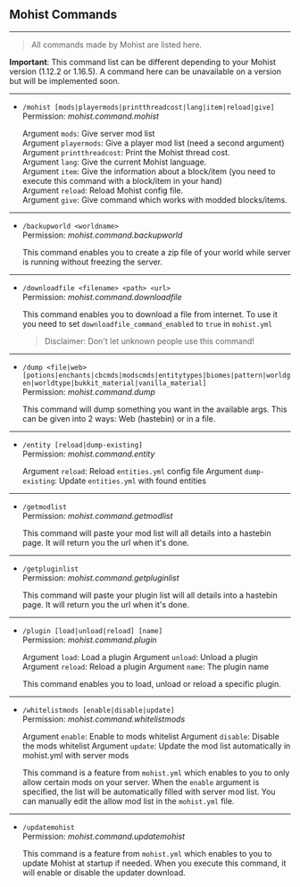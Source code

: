 ## Mohist Commands
---

> All commands made by Mohist are listed here.    

**Important**: This command list can be different depending to your Mohist version (1.12.2 or 1.16.5). A command here can be unavailable on a version but will be implemented soon.

---

* `/mohist [mods|playermods|printthreadcost|lang|item|reload|give]`   
    Permission: *mohist.command.mohist*

    Argument `mods`: Give server mod list   
    Argument `playermods`: Give a player mod list (need a second argument)  
    Argument `printthreadcost`: Print the Mohist thread cost.  
    Argument `lang`: Give the current Mohist language.  
    Argument `item`: Give the information about a block/item (you need to execute this command with a block/item in your hand)  
    Argument `reload`: Reload Mohist config file.  
    Argument `give`: Give command which works with modded blocks/items.

---

* `/backupworld <worldname>`    
    Permission: *mohist.command.backupworld*

    This command enables you to create a zip file of your world while server is running without freezing the server.

---

* `/downloadfile <filename> <path> <url>`   
    Permission: *mohist.command.downloadfile*

    This command enables you to download a file from internet. To use it you need to set `downloadfile_command_enabled` to `true` in `mohist.yml`
    > Disclaimer: Don't let unknown people use this command!

---

* `/dump <file|web> [potions|enchants|cbcmds|modscmds|entitytypes|biomes|pattern|worldgen|worldtype|bukkit_material|vanilla_material]`   
    Permission: *mohist.command.dump*

    This command will dump something you want in the available args. This can be given into 2 ways: Web (hastebin) or in a file.

---

* `/entity [reload|dump-existing]`    
    Permission: *mohist.command.entity*

    Argument `reload`: Reload `entities.yml` config file
    Argument `dump-existing`: Update `entities.yml` with found entities

---

* `/getmodlist`    
    Permission: *mohist.command.getmodlist*   

    This command will paste your mod list will all details into a hastebin page. It will return you the url when it's done.

---

* `/getpluginlist`    
    Permission: *mohist.command.getpluginlist*    

    This command will paste your plugin list will all details into a hastebin page. It will return you the url when it's done.

---

* `/plugin [load|unload|reload] [name]`    
    Permission: *mohist.command.plugin*

    Argument `load`: Load a plugin
    Argument `unload`: Unload a plugin
    Argument `reload`: Reload a plugin
    Argument `name`: The plugin name

    This command enables you to load, unload or reload a specific plugin.

---

* `/whitelistmods [enable|disable|update]`    
    Permission: *mohist.command.whitelistmods*

    Argument `enable`: Enable to mods whitelist
    Argument `disable`: Disable the mods whitelist
    Argument `update`: Update the mod list automatically in mohist.yml with server mods

    This command is a feature from `mohist.yml` which enables to you to only allow certain mods on your server. When the `enable` argument is specified, the list will be automatically filled with server mod list. You can manually edit the allow mod list in the `mohist.yml` file.
    
---

* `/updatemohist`    
    Permission: *mohist.command.updatemohist*

    This command is a feature from `mohist.yml` which enables to you to update Mohist at startup if needed. When you execute this command, it will enable or disable the updater download.